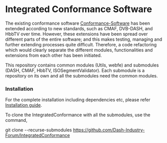 # Integrated Conformance Software

The existing conformance software [Conformance-Software](https://github.com/Dash-Industry-Forum/Conformance-Software) has been extended according to new standards, such as CMAF, DVB-DASH, and HbbTV over time. However, these extensions have been spread over different parts of the entire software; and this makes testing, managing and further extending processes quite difficult. Therefore, a code refactoring which would clearly separate the different modules, functionalities and extensions from each other has been initiated.

This repository contains common modules (Utils, webfe) and submodules (DASH, CMAF, HbbTV, ISOSegmentValidator). Each submodule is a repository on its own and all the submodules need the common modules.

### Installation

For the complete installation including dependencies etc, please refer [Installation guide]( https://github.com/Dash-Industry-Forum/Conformance-Software/blob/master/Documentation/HbbTV_DVB/Installation_Guide.pdf).

To clone the IntegratedConformance with all the submodules, use the command, 

git clone --recurse-submodules https://github.com/Dash-Industry-Forum/IntegratedConformance


